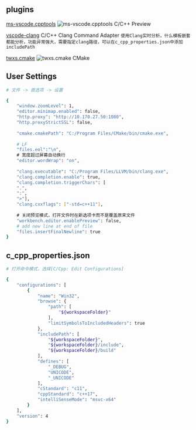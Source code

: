 ## plugins
[ms-vscode.cpptools](https://marketplace.visualstudio.com/items?itemName=ms-vscode.cpptools)
![ms-vscode.cpptools](https://ms-vscode.gallerycdn.vsassets.io/extensions/ms-vscode/cpptools/0.17.0/1525737226765/Microsoft.VisualStudio.Services.Icons.Default) C/C++ Preview

[vscode-clang](https://marketplace.visualstudio.com/items?itemName=mitaki28.vscode-clang)
C/C++ Clang Command Adapter `使用Clang实时分析，什么模板嵌套都能分析，功能异常强大，需要指定clang路径，可以在c_cpp_properties.json中添加includePath`

[twxs.cmake](https://marketplace.visualstudio.com/items?itemName=twxs.cmake)
![twxs.cmake](https://twxs.gallerycdn.vsassets.io/extensions/twxs/cmake/0.0.17/1488841920286/Microsoft.VisualStudio.Services.Icons.Default) CMake


## User Settings
```bash
# 文件 -> 首选项 -> 设置

{
    "window.zoomLevel": 1,
    "editor.minimap.enabled": false,
    "http.proxy": "http://10.170.27.50:1080",
    "http.proxyStrictSSL": false,
    
    "cmake.cmakePath": "C:/Program Files/CMake/bin/cmake.exe",
    
    # LF
    "files.eol":"\n",
    # 宽度超过屏幕自动换行
    "editor.wordWrap": "on",
    
    "clang.executable": "C:/Program Files/LLVM/bin/clang.exe",
    "clang.completion.enable": true,
    "clang.completion.triggerChars": [
    ".",
    ":",
    ">"],
    "clang.cxxflags": ["-std=c++11"],
    
    # 关闭预览模式，打开文件时在新选项卡而不是覆盖原来文件
    "workbench.editor.enablePreview": false,
    # add new line at end of file
    "files.insertFinalNewline": true
}
```

## c_cpp_properties.json
```bash
# 打开命令模式，选择[C/Cpp: Edit Configurations]

{
    "configurations": [
        {
            "name": "Win32",
            "browse": {
                "path": [
                    "${workspaceFolder}"
                ],
                "limitSymbolsToIncludedHeaders": true
            },
            "includePath": [
                "${workspaceFolder}",
                "${workspaceFolder}/include",
                "${workspaceFolder}/build"
            ],
            "defines": [
                "_DEBUG",
                "UNICODE",
                "_UNICODE"
            ],
            "cStandard": "c11",
            "cppStandard": "c++17",
            "intelliSenseMode": "msvc-x64"
        }
    ],
    "version": 4
}
```
